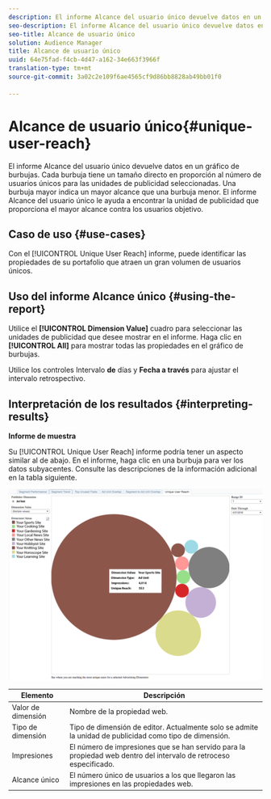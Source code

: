 ```yaml
---
description: El informe Alcance del usuario único devuelve datos en un gráfico de burbujas. Cada burbuja tiene un tamaño directo en proporción al número de usuarios únicos para las unidades de publicidad seleccionadas. Una burbuja mayor indica un mayor alcance que una burbuja menor. El informe Alcance del usuario único le ayuda a encontrar la unidad de publicidad que proporciona el mayor alcance contra los usuarios objetivo.
seo-description: El informe Alcance del usuario único devuelve datos en un gráfico de burbujas. Cada burbuja tiene un tamaño directo en proporción al número de usuarios únicos para las unidades de publicidad seleccionadas. Una burbuja mayor indica un mayor alcance que una burbuja menor. El informe Alcance del usuario único le ayuda a encontrar la unidad de publicidad que proporciona el mayor alcance contra los usuarios objetivo.
seo-title: Alcance de usuario único
solution: Audience Manager
title: Alcance de usuario único
uuid: 64e75fad-f4cb-4d47-a162-34e663f3966f
translation-type: tm+mt
source-git-commit: 3a02c2e109f6ae4565cf9d86bb8828ab49bb01f0

---
```



# Alcance de usuario único{#unique-user-reach}

El informe Alcance del usuario único devuelve datos en un gráfico de burbujas. Cada burbuja tiene un tamaño directo en proporción al número de usuarios únicos para las unidades de publicidad seleccionadas. Una burbuja mayor indica un mayor alcance que una burbuja menor. El informe Alcance del usuario único le ayuda a encontrar la unidad de publicidad que proporciona el mayor alcance contra los usuarios objetivo.

## Caso de uso {#use-cases}

Con el [!UICONTROL Unique User Reach] informe, puede identificar las propiedades de su portafolio que atraen un gran volumen de usuarios únicos.

## Uso del informe Alcance único {#using-the-report}

Utilice el **[!UICONTROL Dimension Value]** cuadro para seleccionar las unidades de publicidad que desee mostrar en el informe. Haga clic en **[!UICONTROL All]** para mostrar todas las propiedades en el gráfico de burbujas.

Utilice los controles Intervalo **de** días y **Fecha a través** para ajustar el intervalo retrospectivo.

## Interpretación de los resultados {#interpreting-results}

**Informe de muestra**

Su [!UICONTROL Unique User Reach] informe podría tener un aspecto similar al de abajo. En el informe, haga clic en una burbuja para ver los datos subyacentes. Consulte las descripciones de la información adicional en la tabla siguiente.

![](assets/publisher_unique_user_reach.png)

| Elemento | Descripción |
|--- |--- |
| Valor de dimensión | Nombre de la propiedad web. |
| Tipo de dimensión | Tipo de dimensión de editor. Actualmente solo se admite la unidad de publicidad como tipo de dimensión. |
| Impresiones | El número de impresiones que se han servido para la propiedad web dentro del intervalo de retroceso especificado. |
| Alcance único | El número único de usuarios a los que llegaron las impresiones en las propiedades web. |